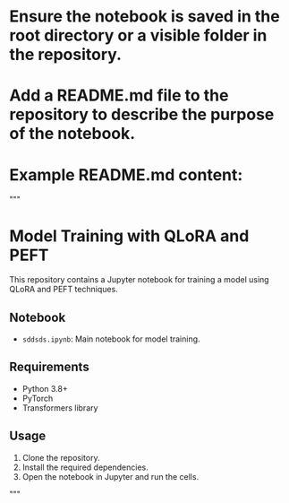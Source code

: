 # Ensure the notebook is saved in the root directory or a visible folder in the repository.
# Add a README.md file to the repository to describe the purpose of the notebook.
# Example README.md content:

"""
# Model Training with QLoRA and PEFT

This repository contains a Jupyter notebook for training a model using QLoRA and PEFT techniques.

## Notebook

- `sddsds.ipynb`: Main notebook for model training.

## Requirements

- Python 3.8+
- PyTorch
- Transformers library

## Usage

1. Clone the repository.
2. Install the required dependencies.
3. Open the notebook in Jupyter and run the cells.

"""